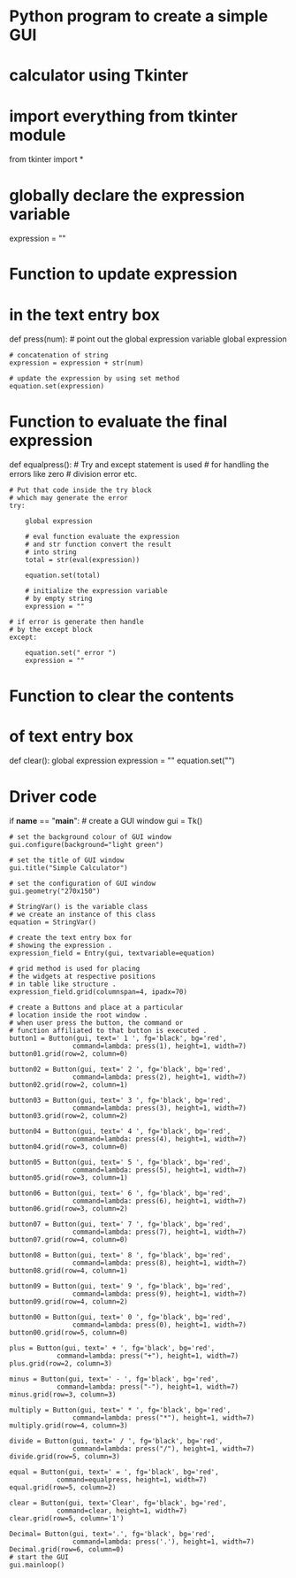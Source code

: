 # Python program to create a simple GUI
# calculator using Tkinter

# import everything from tkinter module
from tkinter import *

# globally declare the expression variable
expression = ""


# Function to update expression
# in the text entry box
def press(num):
	# point out the global expression variable
	global expression

	# concatenation of string
	expression = expression + str(num)

	# update the expression by using set method
	equation.set(expression)


# Function to evaluate the final expression
def equalpress():
	# Try and except statement is used
	# for handling the errors like zero
	# division error etc.

	# Put that code inside the try block
	# which may generate the error
	try:

		global expression

		# eval function evaluate the expression
		# and str function convert the result
		# into string
		total = str(eval(expression))

		equation.set(total)

		# initialize the expression variable
		# by empty string
		expression = ""

	# if error is generate then handle
	# by the except block
	except:

		equation.set(" error ")
		expression = ""


# Function to clear the contents
# of text entry box
def clear():
	global expression
	expression = ""
	equation.set("")


# Driver code
if __name__ == "__main__":
	# create a GUI window
	gui = Tk()

	# set the background colour of GUI window
	gui.configure(background="light green")

	# set the title of GUI window
	gui.title("Simple Calculator")

	# set the configuration of GUI window
	gui.geometry("270x150")

	# StringVar() is the variable class
	# we create an instance of this class
	equation = StringVar()

	# create the text entry box for
	# showing the expression .
	expression_field = Entry(gui, textvariable=equation)

	# grid method is used for placing
	# the widgets at respective positions
	# in table like structure .
	expression_field.grid(columnspan=4, ipadx=70)

	# create a Buttons and place at a particular
	# location inside the root window .
	# when user press the button, the command or
	# function affiliated to that button is executed .
	button1 = Button(gui, text=' 1 ', fg='black', bg='red',
					command=lambda: press(1), height=1, width=7)
	button01.grid(row=2, column=0)

	button02 = Button(gui, text=' 2 ', fg='black', bg='red',
					command=lambda: press(2), height=1, width=7)
	button02.grid(row=2, column=1)

	button03 = Button(gui, text=' 3 ', fg='black', bg='red',
					command=lambda: press(3), height=1, width=7)
	button03.grid(row=2, column=2)

	button04 = Button(gui, text=' 4 ', fg='black', bg='red',
					command=lambda: press(4), height=1, width=7)
	button04.grid(row=3, column=0)

	button05 = Button(gui, text=' 5 ', fg='black', bg='red',
					command=lambda: press(5), height=1, width=7)
	button05.grid(row=3, column=1)

	button06 = Button(gui, text=' 6 ', fg='black', bg='red',
					command=lambda: press(6), height=1, width=7)
	button06.grid(row=3, column=2)

	button07 = Button(gui, text=' 7 ', fg='black', bg='red',
					command=lambda: press(7), height=1, width=7)
	button07.grid(row=4, column=0)

	button08 = Button(gui, text=' 8 ', fg='black', bg='red',
					command=lambda: press(8), height=1, width=7)
	button08.grid(row=4, column=1)

	button09 = Button(gui, text=' 9 ', fg='black', bg='red',
					command=lambda: press(9), height=1, width=7)
	button09.grid(row=4, column=2)

	button00 = Button(gui, text=' 0 ', fg='black', bg='red',
					command=lambda: press(0), height=1, width=7)
	button00.grid(row=5, column=0)

	plus = Button(gui, text=' + ', fg='black', bg='red',
				command=lambda: press("+"), height=1, width=7)
	plus.grid(row=2, column=3)

	minus = Button(gui, text=' - ', fg='black', bg='red',
				command=lambda: press("-"), height=1, width=7)
	minus.grid(row=3, column=3)

	multiply = Button(gui, text=' * ', fg='black', bg='red',
					command=lambda: press("*"), height=1, width=7)
	multiply.grid(row=4, column=3)

	divide = Button(gui, text=' / ', fg='black', bg='red',
					command=lambda: press("/"), height=1, width=7)
	divide.grid(row=5, column=3)

	equal = Button(gui, text=' = ', fg='black', bg='red',
				command=equalpress, height=1, width=7)
	equal.grid(row=5, column=2)

	clear = Button(gui, text='Clear', fg='black', bg='red',
				command=clear, height=1, width=7)
	clear.grid(row=5, column='1')

	Decimal= Button(gui, text='.', fg='black', bg='red',
					command=lambda: press('.'), height=1, width=7)
	Decimal.grid(row=6, column=0)
	# start the GUI
	gui.mainloop()
